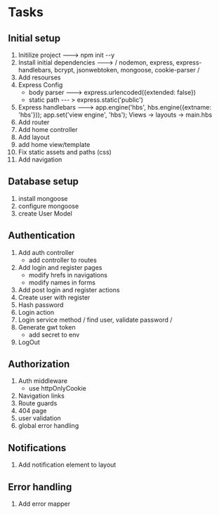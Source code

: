# Tasks


## Initial setup
1. Initilize project ---> npm init --y 
2. Install initial dependencies ---> / nodemon, express, express-handlebars, bcrypt, jsonwebtoken, mongoose, cookie-parser / 
3. Add resourses
4. Express Config
    * body parser ---> express.urlencoded({extended: false})
    * static path --- > express.static('public')
5. Express handlebars --->  app.engine('hbs', hbs.engine({extname: 'hbs'})); 
                            app.set('view engine', 'hbs');
                            Views -> layouts -> main.hbs
6. Add router
7. Add home controller
8. Add layout
9. add home view/template
10. Fix static assets and paths (css)
11. Add navigation


## Database setup
1. install mongoose
2. configure mongoose
3. create User Model

## Authentication
1. Add auth controller
    * add controller to routes
2. Add login and register pages
    * modify hrefs in navigations
    * modify names in forms
3. Add post login and register actions
4. Create user with register
5. Hash password
6. Login action
7. Login service method / find user, validate password / 
8. Generate gwt token
    * add secret to env
9. LogOut

## Authorization
1. Auth middleware
    * use httpOnlyCookie
2. Navigation links
3. Route guards
4. 404 page
5. user validation
6. global error handling

## Notifications
1. Add notification element to layout

## Error handling
1. Add error mapper